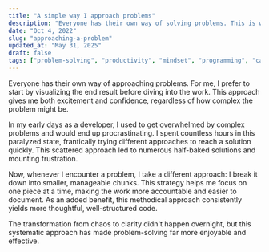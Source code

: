 ```yaml
---
title: "A simple way I approach problems"
description: "Everyone has their own way of solving problems. This is what works for me so far—but I'm always open to learning better ways."
date: "Oct 4, 2022"
slug: "approaching-a-problem"
updated_at: "May 31, 2025"
draft: false
tags: ["problem-solving", "productivity", "mindset", "programming", "career-advice"]
---
```


Everyone has their own way of approaching problems. For me, I prefer to start by visualizing the end result before diving into the work. This approach gives me both excitement and confidence, regardless of how complex the problem might be.

In my early days as a developer, I used to get overwhelmed by complex problems and would end up procrastinating. I spent countless hours in this paralyzed state, frantically trying different approaches to reach a solution quickly. This scattered approach led to numerous half-baked solutions and mounting frustration.

Now, whenever I encounter a problem, I take a different approach: I break it down into smaller, manageable chunks. This strategy helps me focus on one piece at a time, making the work more accountable and easier to document. As an added benefit, this methodical approach consistently yields more thoughtful, well-structured code.

The transformation from chaos to clarity didn't happen overnight, but this systematic approach has made problem-solving far more enjoyable and effective.
